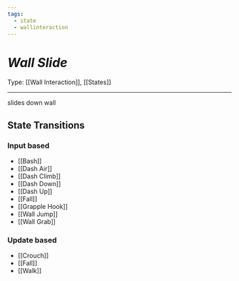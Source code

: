 ```yaml
---
tags:
  - state
  - wallinteraction
---
```

# _Wall Slide_

Type: [[Wall Interaction]], [[States]]

----

slides down wall


## State Transitions

### Input based

* [[Bash]]
* [[Dash Air]]
* [[Dash Climb]]
* [[Dash Down]]
* [[Dash Up]]
* [[Fall]]
* [[Grapple Hook]]
* [[Wall Jump]]
* [[Wall Grab]]

### Update based

* [[Crouch]]
* [[Fall]]
* [[Walk]]
